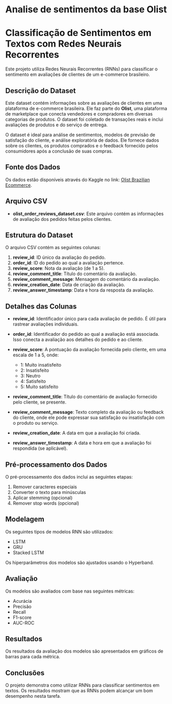 # Analise de sentimentos da base Olist
# Classificação de Sentimentos em Textos com Redes Neurais Recorrentes

Este projeto utiliza Redes Neurais Recorrentes (RNNs) para classificar o sentimento em avaliações de clientes de um e-commerce brasileiro.

## Descrição do Dataset

Este dataset contém informações sobre as avaliações de clientes em uma plataforma de e-commerce brasileira. Ele faz parte do **Olist**, uma plataforma de marketplace que conecta vendedores e compradores em diversas categorias de produtos. O dataset foi coletado de transações reais e inclui avaliações de produtos e do serviço de entrega.

O dataset é ideal para análise de sentimentos, modelos de previsão de satisfação do cliente, e análise exploratória de dados. Ele fornece dados sobre os clientes, os produtos comprados e o feedback fornecido pelos consumidores após a conclusão de suas compras.

## Fonte dos Dados

Os dados estão disponíveis através do Kaggle no link: [Olist Brazilian Ecommerce](https://www.kaggle.com/datasets/olistbr/brazilian-ecommerce).

## Arquivo CSV

- **olist_order_reviews_dataset.csv**: Este arquivo contém as informações de avaliação dos pedidos feitas pelos clientes.

## Estrutura do Dataset

O arquivo CSV contém as seguintes colunas:

1. **review_id**: ID único da avaliação do pedido.
2. **order_id**: ID do pedido ao qual a avaliação pertence.
3. **review_score**: Nota da avaliação (de 1 a 5).
4. **review_comment_title**: Título do comentário da avaliação.
5. **review_comment_message**: Mensagem do comentário da avaliação.
6. **review_creation_date**: Data de criação da avaliação.
7. **review_answer_timestamp**: Data e hora da resposta da avaliação.

## Detalhes das Colunas

- **review_id**: Identificador único para cada avaliação de pedido. É útil para rastrear avaliações individuais.
  
- **order_id**: Identificador do pedido ao qual a avaliação está associada. Isso conecta a avaliação aos detalhes do pedido e ao cliente.
  
- **review_score**: A pontuação da avaliação fornecida pelo cliente, em uma escala de 1 a 5, onde:
  - 1: Muito insatisfeito
  - 2: Insatisfeito
  - 3: Neutro
  - 4: Satisfeito
  - 5: Muito satisfeito
  
- **review_comment_title**: Título do comentário de avaliação fornecido pelo cliente, se presente.

- **review_comment_message**: Texto completo da avaliação ou feedback do cliente, onde ele pode expressar sua satisfação ou insatisfação com o produto ou serviço.

- **review_creation_date**: A data em que a avaliação foi criada.

- **review_answer_timestamp**: A data e hora em que a avaliação foi respondida (se aplicável).


## Pré-processamento dos Dados

O pré-processamento dos dados inclui as seguintes etapas:

1.  Remover caracteres especiais
2.  Converter o texto para minúsculas
3.  Aplicar stemming (opcional)
4.  Remover stop words (opcional)

## Modelagem

Os seguintes tipos de modelos RNN são utilizados:

*   LSTM
*   GRU
*   Stacked LSTM

Os hiperparâmetros dos modelos são ajustados usando o Hyperband.

## Avaliação

Os modelos são avaliados com base nas seguintes métricas:

*   Acurácia
*   Precisão
*   Recall
*   F1-score
*   AUC-ROC

## Resultados

Os resultados da avaliação dos modelos são apresentados em gráficos de barras para cada métrica.

## Conclusões

O projeto demonstra como utilizar RNNs para classificar sentimentos em textos. Os resultados mostram que as RNNs podem alcançar um bom desempenho nesta tarefa.
